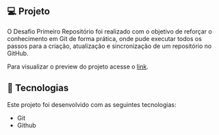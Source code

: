 ## 💻 Projeto
O Desafio Primeiro Repositório foi realizado com o objetivo de reforçar o conhecimento em Git de forma prática, onde pude executar todos os passos para a criação, atualização e sincronização de um repositório no GitHub.

Para visualizar o preview do projeto acesse o [link](https://jocelin79.github.io/Desafio-primeiro-repo/).


## 🚀 Tecnologias

Este projeto foi desenvolvido com as seguintes tecnologias:
 - Git
 - Github
